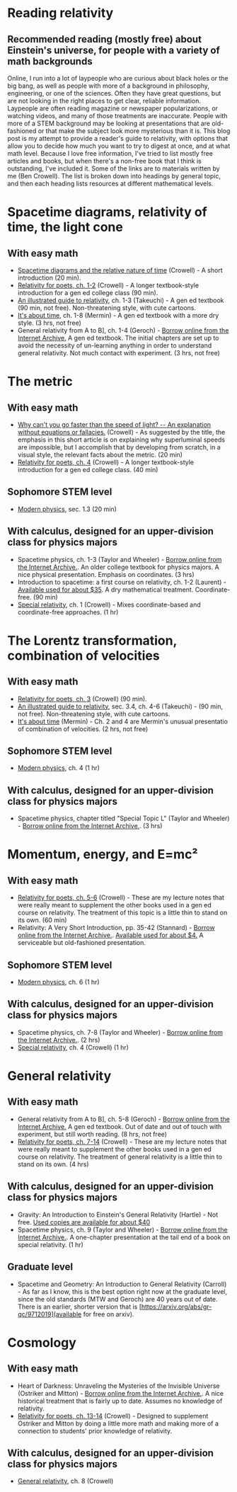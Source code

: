 Reading relativity
==================

Recommended reading (mostly free) about Einstein's universe, for people with a variety of math backgrounds
----------------------------------------------------------------------------------------------------------


Online, I run into a lot of laypeople who are curious about black holes or the big bang, as well
as people with more of a background in philosophy, engineering, or one of the sciences.
Often they have great questions, but are not looking in the right places to get
clear, reliable information. Laypeople are often reading magazine or newspaper popularizations,
or watching videos, and many of those treatments are inaccurate. People with more of a STEM background may be looking at presentations that
are old-fashioned or that make the subject look more mysterious than it is. This blog post is my
attempt to provide a reader's guide to relativity, with options that allow you to decide how
much you want to try to digest at once, and at what math level. Because I love free information,
I've tried to list mostly free articles and books, but when there's a non-free book that I
think is outstanding, I've included it. Some of the links are to materials written by me (Ben Crowell). The
list is broken down into headings by general topic, and then each heading lists resources
at different mathematical levels.

# Spacetime diagrams, relativity of time, the light cone

## With easy math

* [Spacetime diagrams and the relative nature of time](../spacetime_diagrams) (Crowell) - A short introduction (20 min).
* [Relativity for poets, ch. 1-2](https://archive.org/details/poets_202201/page/10/mode/2up) (Crowell) - A longer textbook-style introduction for a gen ed college class (90 min).
* [An illustrated guide to relativity](https://www.amazon.com/Illustrated-Guide-Relativity-Tatsu-Takeuchi/dp/0521141001), ch. 1-3 (Takeuchi) - A gen ed textbook (90 min, not free). Non-threatening style, with cute cartoons.
* [It's about time](https://www.amazon.com/Its-About-Time-Understanding-Relativity/dp/0691141274), ch. 1-8  (Mermin) - A gen ed textbook with a more dry style. (3 hrs, not free)
* General relativity from A to B], ch. 1-4 (Geroch) - [Borrow online from the Internet Archive.](https://archive.org/details/generalrelativit00gero) A gen ed textbook. The initial chapters are set up to avoid the necessity of un-learning anything in order to understand general relativity. Not much contact with experiment. (3 hrs, not free)


# The metric

## With easy math

* [Why can't you go faster than the speed of light? -- An explanation without equations or fallacies.](../faster_than_light) (Crowell) - As suggested by the title, the emphasis in this short article is on explaining why superluminal speeds are impossible, but I accomplish that by developing from scratch, in a visual style, the relevant facts about the metric. (20 min)
* [Relativity for poets, ch. 4](https://archive.org/details/poets_202201/page/10/mode/2up) (Crowell) - A longer textbook-style introduction for a gen ed college class. (40 min)

## Sophomore STEM level

* [Modern physics](https://archive.org/details/mod_20220102), sec. 1.3 (20 min)

## With calculus, designed for an upper-division class for physics majors

* Spacetime physics, ch. 1-3 (Taylor and Wheeler) - [Borrow online from the Internet Archive.](https://archive.org/details/spacetimephysics00edwi_0). An older college textbook for physics majors. A nice physical presentation. Emphasis on coordinates. (3 hrs)
* Introduction to spacetime: a first course on relativity, ch. 1-2 (Laurent) - [Available used for about $35](https://www.bookfinder.com/search/?author=Laurent%2C+Bertel&title=Introduction+to+Spacetime%3A+A+First+Course+on+Relativity&lang=en&st=xl&ac=qr). A dry mathematical treatment. Coordinate-free. (90 min)
* [Special relativity](https://archive.org/details/sr_20220102), ch. 1 (Crowell) - Mixes coordinate-based and coordinate-free approaches. (1 hr)

# The Lorentz transformation, combination of velocities

## With easy math

* [Relativity for poets, ch. 3](https://archive.org/details/poets_202201/page/10/mode/2up) (Crowell) (90 min).
* [An illustrated guide to relativity](https://www.amazon.com/Illustrated-Guide-Relativity-Tatsu-Takeuchi/dp/0521141001), sec. 3.4, ch. 4-6 (Takeuchi) - (90 min, not free). Non-threatening style, with cute cartoons.
* [It's about time](https://www.amazon.com/Its-About-Time-Understanding-Relativity/dp/0691141274)  (Mermin) - Ch. 2 and 4 are Mermin's unusual presentatio of combination of velocities. (2 hrs, not free)

## Sophomore STEM level

* [Modern physics](https://archive.org/details/mod_20220102), ch. 4 (1 hr)

## With calculus, designed for an upper-division class for physics majors

* Spacetime physics, chapter titled "Special Topic L" (Taylor and Wheeler) - [Borrow online from the Internet Archive.](https://archive.org/details/spacetimephysics00edwi_0). (3 hrs)

# Momentum, energy, and E=mc²

## With easy math

* [Relativity for poets, ch. 5-6](https://archive.org/details/poets_202201/page/10/mode/2up) (Crowell) - These are my lecture notes that were really meant to supplement the other books used in a gen ed course on relativity. The treatment of this topic is a little thin to stand on its own. (60 min)
* Relativity: A Very Short Introduction, pp. 35-42 (Stannard) - [Borrow online from the Internet Archive.](https://archive.org/details/relativityverysh0000stan). [Available used for about $4.](https://www.bookfinder.com/search/?author=Stannard%2C+Russell&title=Relativity%3A+A+Very+Short+Introduction&lang=en&st=xl&ac=qr) A serviceable but old-fashioned presentation.

## Sophomore STEM level

* [Modern physics](https://archive.org/details/mod_20220102), ch. 6 (1 hr)

## With calculus, designed for an upper-division class for physics majors

* Spacetime physics, ch. 7-8 (Taylor and Wheeler) - [Borrow online from the Internet Archive.](https://archive.org/details/spacetimephysics00edwi_0). (2 hrs)
* [Special relativity](https://archive.org/details/sr_20220102), ch. 4 (Crowell) (1 hr)

# General relativity

## With easy math

* General relativity from A to B], ch. 5-8 (Geroch) - [Borrow online from the Internet Archive.](https://archive.org/details/generalrelativit00gero) A gen ed textbook. Out of date and out of touch with experiment, but still worth reading. (8 hrs, not free)
* [Relativity for poets, ch. 7-14](https://archive.org/details/poets_202201/page/10/mode/2up) (Crowell) - These are my lecture notes that were really meant to supplement the other books used in a gen ed course on relativity. The treatment of general relativity is a little thin to stand on its own. (4 hrs)

## With calculus, designed for an upper-division class for physics majors

* Gravity: An Introduction to Einstein's General Relativity (Hartle) - Not free. [Used copies are available for about $40](https://www.bookfinder.com/search/?author=Hartle%2C+James+B.&title=Gravity%3A+An+Introduction+to+Einstein%27s+General+Relativity&lang=en&st=xl&ac=qr)
* Spacetime physics, ch. 9 (Taylor and Wheeler) - [Borrow online from the Internet Archive.](https://archive.org/details/spacetimephysics00edwi_0). A one-chapter presentation at the tail end of a book on special relativity. (1 hr)

## Graduate level

* Spacetime and Geometry: An Introduction to General Relativity (Carroll) - As far as I know, this is the best option right now at the graduate level, since the old standards (MTW and Geroch) are 40 years out of date. There is an earlier, shorter version that is [https://arxiv.org/abs/gr-qc/9712019](available for free on arxiv).

# Cosmology

## With easy math

* Heart of Darkness: Unraveling the Mysteries of the Invisible Universe (Ostriker and Mitton) - [Borrow online from the Internet Archive.](https://archive.org/details/heartofdarknessu0000ostr). A nice historical treatment that is fairly up to date. Assumes no knowledge of relativity.
* [Relativity for poets, ch. 13-14](https://archive.org/details/poets_202201/page/10/mode/2up) (Crowell) - Designed to supplement Ostriker and Mitton by doing a little more math and making more of a connection to students' prior knowledge of relativity.

## With calculus, designed for an upper-division class for physics majors

* [General relativity](https://archive.org/details/genrel), ch. 8 (Crowell)
